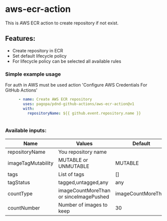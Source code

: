 # aws-ecr-action
This is AWS ECR action to create repository if not exist. <br>

## Features:
 - Create repository in ECR
 - Set default lifecycle policy
 - For lifecycle policy can be selected all available rules


### Simple example usage
For auth in AWS must be used action 'Configure AWS Credentials For GitHub Actions' 
```yaml
      - name: Create AWS ECR repository
        uses: pagopa/pdnd-github-actions/aws-ecr-action@v1
        with:
          repositoryName: ${{ github.event.repository.name }}
          
```

### Available inputs:


| Name               | Values               | Default |
|--------------------|----------------------|---------|
| repositoryName     | You repository name  |         |
| imageTagMutability | MUTABLE or UNMUTABLE | MUTABLE |
| tags | List of tags | [] |
| tagStatus | tagged,untagged,any| any |
| countType | imageCountMoreThan or sinceImagePushed | imageCountMoreThan |
| countNumber| Number of images to keep | 30 | 



